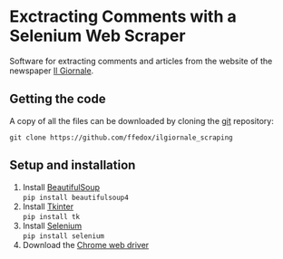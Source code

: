 # Exctracting Comments with a Selenium Web Scraper

Software for extracting comments and articles from the website of the newspaper [Il Giornale](https://www.ilgiornale.it/).

## Getting the code

A copy of all the files can be downloaded by cloning the
[git](https://git-scm.com/) repository:

    git clone https://github.com/ffedox/ilgiornale_scraping

## Setup and installation
1. Install [BeautifulSoup](https://www.crummy.com/software/BeautifulSoup/bs4/doc/) <br />
`pip install beautifulsoup4` <br />
2. Install [Tkinter](https://docs.python.org/3/library/tkinter.html) <br />
`pip install tk`
3. Install [Selenium](https://www.selenium.dev/) <br />
`pip install selenium`
4. Download the [Chrome web driver](https://sites.google.com/chromium.org/driver/)
